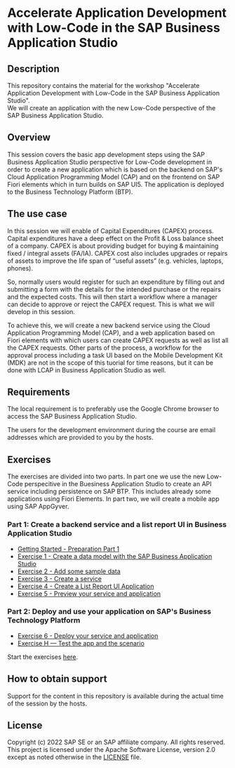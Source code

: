 # Accelerate Application Development with Low-Code in the SAP Business Application Studio

## Description

This repository contains the material for the workshop "Accelerate Application Development with Low-Code in the SAP Business Application Studio".  
We will create an application with the new Low-Code perspective of the SAP Business Application Studio. 

## Overview

This session covers the basic app development steps using the SAP Business Application Studio perspective for Low-Code development in order to create a new application which is based on the backend on SAP's Cloud Application Programming Model (CAP) and on the frontend on SAP Fiori elements which in turn builds on SAP UI5. The application is deployed to the Business Technology Platform (BTP). 

## The use case

In this session we will enable of Capital Expenditures (CAPEX) process. Capital expenditures have a deep effect on the Profit & Loss balance sheet of a company.
CAPEX is about providing budget for buying & maintaining fixed / integral assets (FA/IA). 
CAPEX cost also includes upgrades or repairs of assets to improve the life span of “useful assets” (e.g. vehicles, laptops, phones).

So, normally users would register for such an expenditure by filling out and submitting a form with the details for the intended purchase or the repairs and the expected costs. 
This will then start a workflow where a manager can decide to approve or reject the CAPEX request. This is what we will develop in this session.

To achieve this, we will create a new backend service using the Cloud Application Programming Model (CAP), and a web application based on Fiori elements with which users can create CAPEX requests as well as list all the CAPEX requests. Other parts of the process, a workflow for the approval process including a task UI based on the Mobile Development Kit (MDK) are not in the scope of this tuorial for time reasons, but it can be done with LCAP in Business Application Studio as well.

## Requirements

The local requirement is to preferably use the Google Chrome browser to access the SAP Business Application Studio. 

The users for the development environment during the course are email addresses which are provided to you by the hosts.

## Exercises

The exercises are divided into two parts. In part one we use the new Low-Code perspecitive in the Buesiness Application Studio to create an API service including persistence on SAP BTP. This includes already some applications using Fiori Elements. In part two, we will create a mobile app using SAP AppGyver.

### Part 1: Create a backend service and a list report UI in Business Application Studio
- [Getting Started - Preparation Part 1](exercises/ex0/README.md)
- [Exercise 1 - Create a data model with the SAP Business Application Studio ](exercises/ex1/README.md)
- [Exercise 2 - Add some sample data ](exercises/ex2/README.md)
- [Exercise 3 - Create a service ](exercises/ex3/README.md)
- [Exercise 4 - Create a List Report UI Application ](exercises/ex4/README.md)
- [Exercise 5 - Preview your service and application ](exercises/ex5/README.md)

### Part 2: Deploy and use your application on SAP's Business Technology Platform
- [Exercise 6 - Deploy your service and application ](exercises/ex6/README.md)
- [Exercise H — Test the app and the scenario](exercises/exH/README.md)

Start the exercises [here](exercises/ex0/README.md).

## How to obtain support

Support for the content in this repository is available during the actual time of the session by the hosts. 

## License
Copyright (c) 2022 SAP SE or an SAP affiliate company. All rights reserved. This project is licensed under the Apache Software License, version 2.0 except as noted otherwise in the [LICENSE](LICENSES/Apache-2.0.txt) file.
